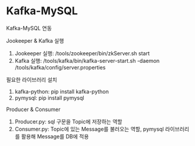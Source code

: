 # Kafka-MySQL
Kafka-MySQL 연동

Jookeeper & Kafka 실행
1. Jookeeper 실행: /tools/zookeeper/bin/zkServer.sh start
2. Kafka 실행: /tools/kafka/bin/kafka-server-start.sh -daemon /tools/kafka/config/server.properties

필요한 라이브러리 설치
1. kafka-python: pip install kafka-python
2. pymysql: pip install pymysql

Producer & Consumer
1. Producer.py: sql 구문을 Topic에 저장하는 역할
2. Consumer.py: Topic에 있는 Message를 불러오는 역할, pymysql 라이브러리를 활용해 Message를 DB에 적용